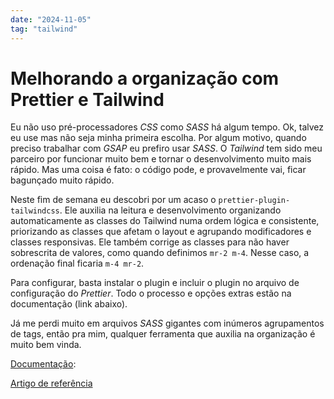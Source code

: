 ```yaml
---
date: "2024-11-05"
tag: "tailwind"
---
```


<!--more-->

# Melhorando a organização com Prettier e Tailwind

Eu não uso pré-processadores _CSS_ como _SASS_ há algum tempo. Ok, talvez eu use mas não seja minha primeira escolha. Por algum motivo, quando preciso trabalhar com _GSAP_ eu prefiro usar _SASS_. O _Tailwind_ tem sido meu parceiro por funcionar muito bem e tornar o desenvolvimento muito mais rápido. Mas uma coisa é fato: o código pode, e provavelmente vai, ficar bagunçado muito rápido.

Neste fim de semana eu descobri por um acaso o `prettier-plugin-tailwindcss`. Ele auxilia na leitura e desenvolvimento organizando automaticamente as classes do Tailwind numa ordem lógica e consistente, priorizando as classes que afetam o layout e agrupando modificadores e classes responsivas. Ele também corrige as classes para não haver sobrescrita de valores, como quando definimos `mr-2 m-4`. Nesse caso, a ordenação final ficaria `m-4 mr-2`.

Para configurar, basta instalar o plugin e incluir o plugin no arquivo de configuração do _Prettier_. Todo o processo e opções extras estão na documentação (link abaixo).

Já me perdi muito em arquivos _SASS_ gigantes com inúmeros agrupamentos de tags, então pra mim, qualquer ferramenta que auxilia na organização é muito bem vinda.

[Documentação](https://github.com/tailwindlabs/prettier-plugin-tailwindcss?tab=readme-ov-file):

[Artigo de referência](https://tailwindcss.com/blog/automatic-class-sorting-with-prettier)
